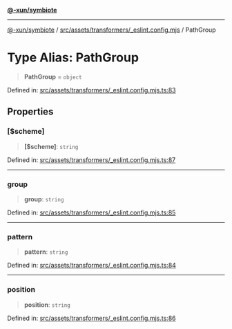 [**@-xun/symbiote**](../../../../../README.md)

***

[@-xun/symbiote](../../../../../README.md) / [src/assets/transformers/\_eslint.config.mjs](../README.md) / PathGroup

# Type Alias: PathGroup

> **PathGroup** = `object`

Defined in: [src/assets/transformers/\_eslint.config.mjs.ts:83](https://github.com/Xunnamius/symbiote/blob/feca973a0a29b4194f5e9720a5df04c799f6fa94/src/assets/transformers/_eslint.config.mjs.ts#L83)

## Properties

### \[$scheme\]

> **\[$scheme\]**: `string`

Defined in: [src/assets/transformers/\_eslint.config.mjs.ts:87](https://github.com/Xunnamius/symbiote/blob/feca973a0a29b4194f5e9720a5df04c799f6fa94/src/assets/transformers/_eslint.config.mjs.ts#L87)

***

### group

> **group**: `string`

Defined in: [src/assets/transformers/\_eslint.config.mjs.ts:85](https://github.com/Xunnamius/symbiote/blob/feca973a0a29b4194f5e9720a5df04c799f6fa94/src/assets/transformers/_eslint.config.mjs.ts#L85)

***

### pattern

> **pattern**: `string`

Defined in: [src/assets/transformers/\_eslint.config.mjs.ts:84](https://github.com/Xunnamius/symbiote/blob/feca973a0a29b4194f5e9720a5df04c799f6fa94/src/assets/transformers/_eslint.config.mjs.ts#L84)

***

### position

> **position**: `string`

Defined in: [src/assets/transformers/\_eslint.config.mjs.ts:86](https://github.com/Xunnamius/symbiote/blob/feca973a0a29b4194f5e9720a5df04c799f6fa94/src/assets/transformers/_eslint.config.mjs.ts#L86)
